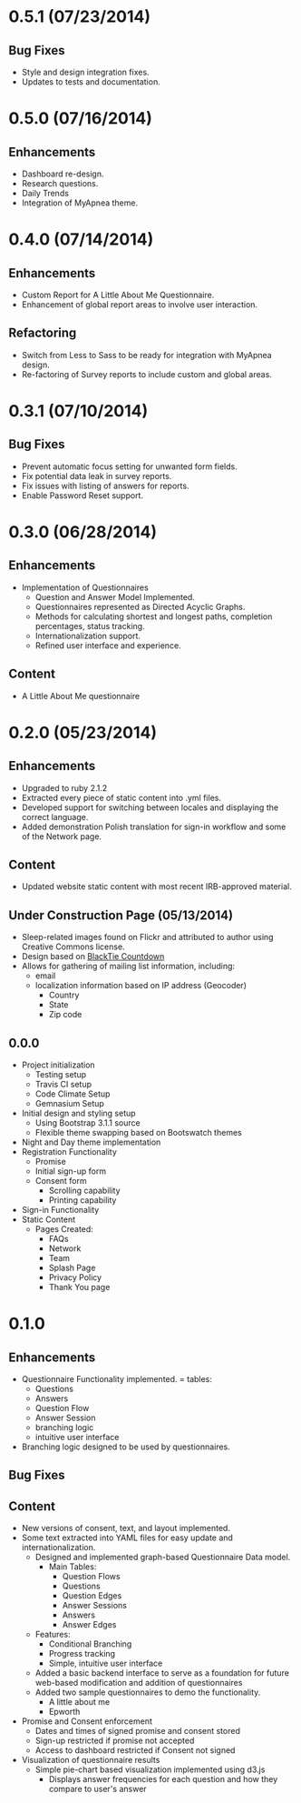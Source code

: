 # 0.5.1 (07/23/2014)
## Bug Fixes
- Style and design integration fixes.
- Updates to tests and documentation.

# 0.5.0 (07/16/2014)
## Enhancements
- Dashboard re-design.
- Research questions.
- Daily Trends
- Integration of MyApnea theme.

# 0.4.0 (07/14/2014)
## Enhancements
- Custom Report for A Little About Me Questionnaire.
- Enhancement of global report areas to involve user interaction.

## Refactoring
- Switch from Less to Sass to be ready for integration with MyApnea design.
- Re-factoring of Survey reports to include custom and global areas.


# 0.3.1 (07/10/2014)
## Bug Fixes
- Prevent automatic focus setting for unwanted form fields.
- Fix potential data leak in survey reports.
- Fix issues with listing of answers for reports.
- Enable Password Reset support.

# 0.3.0 (06/28/2014)

## Enhancements
- Implementation of Questionnaires
  - Question and Answer Model Implemented.
  - Questionnaires represented as Directed Acyclic Graphs.
  - Methods for calculating shortest and longest paths, completion percentages, status tracking.
  - Internationalization support.
  - Refined user interface and experience.

## Content
- A Little About Me questionnaire

# 0.2.0 (05/23/2014)
## Enhancements
- Upgraded to ruby 2.1.2
- Extracted every piece of static content into .yml files.
- Developed support for switching between locales and displaying the correct language.
- Added demonstration Polish translation for sign-in workflow and some of the Network page.

## Content
- Updated website static content with most recent IRB-approved material.

## Under Construction Page (05/13/2014)
- Sleep-related images found on Flickr and attributed to author using Creative Commons license.
- Design based on [BlackTie Countdown](http://www.blacktie.co/2014/03/counter-coming-soon-page/)
- Allows for gathering of mailing list information, including:
    - email
    - localization information based on IP address (Geocoder)
        - Country
        - State
        - Zip code

## 0.0.0
- Project initialization
    - Testing setup
    - Travis CI setup
    - Code Climate Setup
    - Gemnasium Setup
- Initial design and styling setup
    - Using Bootstrap 3.1.1 source
    - Flexible theme swapping based on Bootswatch themes
- Night and Day theme implementation
- Registration Functionality
    - Promise
    - Initial sign-up form
    - Consent form
        - Scrolling capability
        - Printing capability
- Sign-in Functionality
- Static Content
    - Pages Created:
        - FAQs
        - Network
        - Team
        - Splash Page
        - Privacy Policy
        - Thank You page

# 0.1.0
## Enhancements
  - Questionnaire Functionality implemented.
    = tables:
      - Questions
      - Answers
      - Question Flow
      - Answer Session
    - branching logic
    - intuitive user interface
  - Branching logic designed to be used by questionnaires.

## Bug Fixes
## Content
- New versions of consent, text, and layout implemented.
- Some text extracted into YAML files for easy update and internationalization.
    - Designed and implemented graph-based Questionnaire Data model.
        - Main Tables: 
            - Question Flows
            - Questions
            - Question Edges
            - Answer Sessions
            - Answers
            - Answer Edges
    - Features:
        - Conditional Branching
        - Progress tracking
        - Simple, intuitive user interface
    - Added a basic backend interface to serve as a foundation for future web-based modification and addition of questionnaires
    - Added two sample questionnaires to demo the functionality.
        - A little about me
        - Epworth
- Promise and Consent enforcement
    - Dates and times of signed promise and consent stored
    - Sign-up restricted if promise not accepted
    - Access to dashboard restricted if Consent not signed
- Visualization of questionnaire results
    - Simple pie-chart based visualization implemented using d3.js
        - Displays answer frequencies for each question and how they compare to user's answer